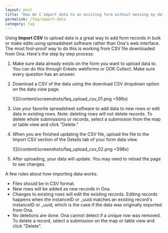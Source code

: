 ```yaml
---
layout: post
title: "How do I import data to an existing form without messing my data up?"
permalink: /faq/import-data
category: faq
---
```


Using **Import CSV** to upload data is a great way to add form records in bulk or make edits using spreadsheet software rather than Ona's web interface. The most fool-proof way to do this is working from CSV file downloaded from Ona. Here's the step by step process:

1. Make sure data already exists on the form you want to upload data to. You can do this through Enketo webforms or ODK Collect. Make sure every question has an answer.

2. Download a CSV of the data using the download CSV dropdown option on the data view page.

    ![](/content/screenshots/faq_upload_csv_01.png =598x)

3. Use your favorite spreadsheet software to add data to new rows or edit data in existing rows. Note: deleting rows will not delete records. To delete whole submissions or records, select a submission from the map or table view and click "Delete."

4. When you are finished updating the CSV file, upload the file to the Import CSV section of the Details tab of your form data view.

    ![](/content/screenshots/faq_upload_csv_02.png =598x)

5. After uploading, your data will update. You may need to reload the page to see changes.

A few rules about how importing data works:

* Files should be in CSV format.
* New rows will be added as new records in Ona.
* Changes to existing rows will edit the existing records. Editing records happens when the instanceID or _uuid matches an existing record's instanceID or _uuid, which is the case if the data was originally exported from Ona.
* No deletions are done. Ona cannot detect if a unique row was removed. To delete a record, select a submission on the map or table view and click "Delete".



